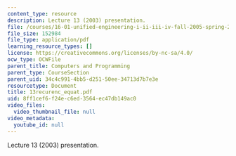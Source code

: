 ```yaml
---
content_type: resource
description: Lecture 13 (2003) presentation.
file: /courses/16-01-unified-engineering-i-ii-iii-iv-fall-2005-spring-2006/8ff1cef6f24ec6ed3564ec47db149ac0_13recurenc_equat.pdf
file_size: 152984
file_type: application/pdf
learning_resource_types: []
license: https://creativecommons.org/licenses/by-nc-sa/4.0/
ocw_type: OCWFile
parent_title: Computers and Programming
parent_type: CourseSection
parent_uid: 34c4c991-4bb5-d251-50ee-34713d7b7e3e
resourcetype: Document
title: 13recurenc_equat.pdf
uid: 8ff1cef6-f24e-c6ed-3564-ec47db149ac0
video_files:
  video_thumbnail_file: null
video_metadata:
  youtube_id: null
---
```

Lecture 13 (2003) presentation.